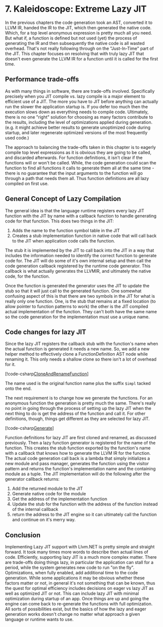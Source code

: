 ﻿# 7. Kaleidoscope: Extreme Lazy JIT
In the previous chapters the code generation took an AST, converted it to LLVM IR, handed the IR to the
JIT, which then generated the native code. Which, for a top level anonymous expression is pretty much all
you need. But what if, a function is defined but not used (yet) the process of generating the IR and then
subsequently the native code is all wasted overhead. That's not really following through on the "Just-In-Time"
part of the JIT. This chapter focuses on resolving that with truly lazy JIT that doesn't even generate the
LLVM IR for a function until it is called for the first time.

## Performance trade-offs
As with many things in software, there are trade-offs involved. Specifically precisely when you JIT compile
vs. lazy compile is a major element to efficient use of a JIT. The more you have to JIT before anything can
actually run the slower the application startup is. If you defer too much then the execution slows down as
everything needs to compile code. Ultimately, there is no one "right" solution for choosing as many factors
contribute to the results, including the level of optimizations applied during generation. (e.g. it might
achieve better results to generate unoptimized code during startup, and later regenerate optimized versions
of the most frequently used code.)

The approach to balancing the trade-offs taken in this chapter is to eagerly compile top level expressions
as it is obvious they are going to be called, and discarded afterwards. For function definitions, it isn't
clear if the functions will or won't be called. While, the code generation could scan the function to find
all functions it calls to generate them all at the same time - there is no guarantee that the input arguments
to the function will go through a path that needs them all. Thus function definitions are all lazy compiled
on first use.

## General Concept of Lazy Compilation
The general idea is that the language runtime registers every lazy JIT function with the JIT by name with a
callback function to handle generating code for that function. This does two things in the JIT:
 1. Adds the name to the function symbol table in the JIT
 2. Creates a stub implementation function in native code that will call back to the JIT when application
code calls the function.

The stub it is implemented by the JIT to call back into the JIT in a way that includes the information needed
to identify the correct function to generate code for. The JIT will do some of it's own internal setup and
then call the code generation callback registered by the runtime code generator. This callback is what actually
generates the LLVMIR, and ultimately the native code, for the function.

Once the function is generated the generator uses the JIT to update the stub so that it will just call to the
generated function. One somewhat confusing aspect of this is that there are two symbols in the JIT for what is
really only one function. One, is the stub that remains at a fixed location (to allow pointer to function
patterns to work) the other is the JIT compiled actual implementation of the function. They can't both have
the same name so the code generation for the implementation must use a unique name.

## Code changes for lazy JIT
Since the lazy JIT registers the callback stub with the function's name when the actual function is generated
it needs a new name. So, we add a new helper method to effectively clone a FunctionDefinition AST node while
renaming it. This only needs a shallow clone so there isn't a lot of overhead for it.

[!code-csharp[CloneAndRenameFunction](../../../Samples/Kaleidoscope/Chapter7.1/CodeGenerator.cs#CloneAndRenameFunction)]

The name used is the original function name plus the suffix `$impl` tacked onto the end.

The next requirement is to change how we generate the functions. For an anonymous function the generation
is pretty much the same. There's really no point in going through the process of setting up the lazy JIT
when the next thing to do is get the address of the function and call it. For other definitions, though,
things get different as they are selected for lazy JIT.

[!code-csharp[Generate](../../../Samples/Kaleidoscope/Chapter7.1/CodeGenerator.cs#Generate)]

Function definitions for lazy JIT are first cloned and renamed, as discussed previously. Then a lazy
function generator is registered for the name of the function. This creates the stub function exported
by the function's name with a callback that knows how to generate the LLVM IR for the function. The
actual code generation call back is a lambda that simply initializes a new module and pass manager,
generates the function using the visitor pattern and returns the function's implementation name and
the containing module as a tuple. The JIT implementation will do the following after the generator
callback returns:
 1. Add the returned module to the JIT
 2. Generate native code for the module
 3. Get the address of the implementation function
 4. Update the stub for the function with the address of the function instead of the internal callback
 5. return the address to the JIT engine so it can ultimately call the function and continue on it's merry way.

## Conclusion
Implementing Lazy JIT support with Llvm.NET is pretty simple and straight forward. It took many times more
words to describe then actual lines of code. Efficiently, supporting lazy JIT is a much more complex matter.
There are trade-offs doing things lazy, in particular the application can stall for a period, while the
system generates new code to run "on the fly". Optimizations, when fully enabled, add additional time to
the code generation. While some applications it may be obvious whether these factors matter or not, in
general it's not something that can be known, thus the quest for optimal efficiency includes decisions
on eager vs lazy JIT as well as optimized JIT or not. This can include lazy JIT with minimal optimization
during startup of an app. Once things are up and going the engine can come back to re-generate the functions
with full optimization. All sorts of possibilities exist, but the basics of how the lazy and eager generation
works doesn't change no matter what approach a given language or runtime wants to use.
